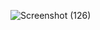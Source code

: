 ![Screenshot (126)](https://github.com/user-attachments/assets/1d81bbdc-4cb3-4d0c-b7fd-7824b921ebed)

